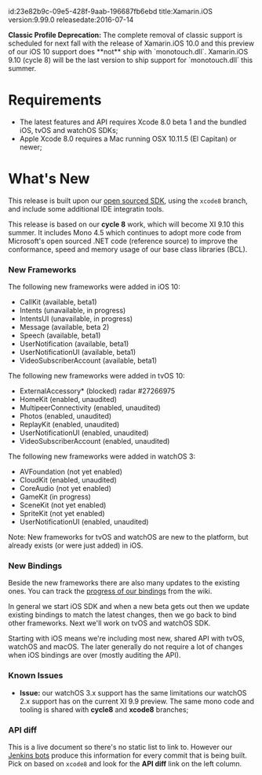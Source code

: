 id:23e82b9c-09e5-428f-9aab-196687fb6ebd
title:Xamarin.iOS
version:9.99.0
releasedate:2016-07-14

<div class="note">
	<b>Classic Profile Deprecation:</b>
	The complete removal of classic support is scheduled for next fall with the release of Xamarin.iOS 10.0 and
	this preview of our iOS 10 support does **not** ship with `monotouch.dll`.
	Xamarin.iOS 9.10 (cycle 8) will be the last version to ship support for `monotouch.dll` this summer.
</div>

Requirements
============

- The latest features and API requires Xcode 8.0 beta 1 and the bundled iOS, tvOS and watchOS SDKs;
- Apple Xcode 8.0 requires a Mac running OSX 10.11.5 (El Capitan) or newer;

What's New
==========

This release is built upon our [open sourced SDK](https://github.com/xamarin/xamarin-macios),
using the `xcode8` branch, and include some additional IDE integratin tools.

This release is based on our **cycle 8** work, which will become XI 9.10 this summer.
It includes Mono 4.5 which continues to adopt more code from 
Microsoft's open sourced .NET code (reference source) to improve the conformance,
speed and memory usage of our base class libraries (BCL).

### New Frameworks

The following new frameworks were added in iOS 10:

* CallKit (available, beta1)
* Intents (unavailable, in progress)
* IntentsUI (unavailable, in progress)
* Message (available, beta 2)
* Speech (available, beta1)
* UserNotification (available, beta1)
* UserNotificationUI (available, beta1)
* VideoSubscriberAccount (available, beta1)

The following new frameworks were added in tvOS 10:

* ExternalAccessory* (blocked) radar #27266975
* HomeKit (enabled, unaudited)
* MultipeerConnectivity (enabled, unaudited)
* Photos (enabled, unaudited)
* ReplayKit (enabled, unaudited)
* UserNotificationUI (enabled, unaudited)
* VideoSubscriberAccount (enabled, unaudited)

The following new frameworks were added in watchOS 3:

* AVFoundation (not yet enabled)
* CloudKit (enabled, unaudited)
* CoreAudio (not yet enabled)
* GameKit (in progress)
* SceneKit (not yet enabled)
* SpriteKit (not yet enabled)
* UserNotificationUI (enabled, unaudited)

Note: New frameworks for tvOS and watchOS are new to the platform, but already exists (or were just added) in iOS.


### New Bindings

Beside the new frameworks there are also many updates to the existing ones. You can track the [progress of our bindings](https://github.com/xamarin/xamarin-macios/wiki/Bindings) from the wiki.

In general we start iOS SDK and when a new beta gets out then we update existing bindings to match the latest changes, then we go back to bind other frameworks. Next we'll work on tvOS and watchOS SDK.

Starting with iOS means we're including most new, shared API with tvOS, watchOS and macOS. The later generally do not require a lot of changes when iOS bindings are over (mostly auditing the API).


### Known Issues

* **Issue:** our watchOS 3.x support has the same limitations our watchOS 2.x support has on the current XI 9.9 preview. The same mono code and tooling is shared with **cycle8** and **xcode8** branches;


### API diff

This is a live document so there's no static list to link to. However our [Jenkins bots](https://jenkins.mono-project.com/job/xamarin-macios-pr-builder/) produce this information for every commit that is being built. Pick on based on `xcode8` and look for the **API diff** link on the left column.
